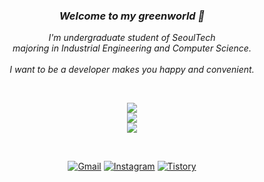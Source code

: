 <p align="center">
 <h3 align="center"><i>Welcome to my greenworld 🌱</i></h5>
<p align="center">
 <i>I'm undergraduate student of SeoulTech <br/>majoring in Industrial Engineering and Computer Science.</i>
 <br/>
 <br/>
 <i>I want to be a developer makes you happy and convenient.</i>
</p>
<br/>
<p align="center">
  <a href="https://skillicons.dev">
   <img src="https://skillicons.dev/icons?i=c,java,python,dart,kotlin" />
   <br/>
   <img src="https://skillicons.dev/icons?i=spring,aws,gcp,firebase,docker,jenkins" />
   <br/>
   <img src="https://skillicons.dev/icons?i=flutter,androidstudio,figma,git,vim,linux" />
  </a>
</p>
<br/>
<p align="center">
 <a href="eun61n@gmail.com"><img alt="Gmail" src="https://img.shields.io/badge/Gmail-D14836?style=for-the-badge&logo=gmail&logoColor=white"/></a>
<a href="https://www.instagram.com/eun61n/" target="_blank"><img alt="Instagram" src="https://img.shields.io/badge/Instagram-E4405F?style=for-the-badge&logo=instagram&logoColor=white"/></a>
 <a href="https://eunbin00.tistory.com" target="_blank"> <img alt="Tistory" src="https://img.shields.io/badge/Tech%20Blog-555263?style=for-the-badge&logoColor=white&logo=Tistory"/></a>
<!--  <a href="https://blog.naver.com/hellomygreenworld" target="_blank"><img alt="Naver Blog" src="https://img.shields.io/badge/Daily%20Blog-FFFFFF?style=for-the-badge&logoColor=white&logo=Naver&logoColor=white"/></a> -->
</p>

 <br/>
 <br/>

 <!-- ![Anurag's GitHub stats](https://github-readme-stats.vercel.app/api?username=eun61n00&show_icons=true&theme=dart&count_private=true&show_icons=true)
 [![Solved.ac
프로필](http://mazassumnida.wtf/api/generate_badge?boj=eun61n)](https://solved.ac/eun61n)
 </div> -->

<!---
eun61n00/eun61n00 is a ✨ special ✨ repository because its `README.md` (this file) appears on your GitHub profile.
You can click the Preview link to take a look at your changes.
--->
